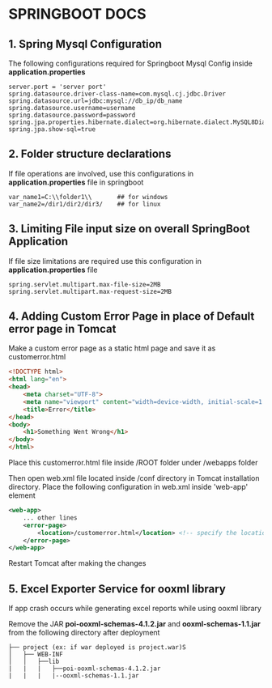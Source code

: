 # SPRINGBOOT DOCS

## 1. Spring Mysql Configuration

The following configurations required for Springboot Mysql Config inside **application.properties**

```properties
server.port = 'server port'
spring.datasource.driver-class-name=com.mysql.cj.jdbc.Driver
spring.datasource.url=jdbc:mysql://db_ip/db_name
spring.datasource.username=username
spring.datasource.password=password
spring.jpa.properties.hibernate.dialect=org.hibernate.dialect.MySQL8Dialect
spring.jpa.show-sql=true
```

## 2. Folder structure declarations

If file operations are involved, use this configurations in **application.properties** file in springboot

```properties
var_name1=C:\\folder1\\       ## for windows
var_name2=/dir1/dir2/dir3/    ## for linux
```

## 3. Limiting File input size on overall SpringBoot Application

If file size limitations are required use this configuration in **application.properties** file

```properties
spring.servlet.multipart.max-file-size=2MB
spring.servlet.multipart.max-request-size=2MB
```

## 4. Adding Custom Error Page in place of Default error page in Tomcat

Make a custom error page as a static html page and save it as customerror.html

```html
<!DOCTYPE html>
<html lang="en">
<head>
    <meta charset="UTF-8">
    <meta name="viewport" content="width=device-width, initial-scale=1.0">
    <title>Error</title>
</head>
<body>
    <h1>Something Went Wrong</h1>
</body>
</html>
```

Place this customerror.html file inside /ROOT folder under /webapps folder

Then open web.xml file located inside /conf directory in Tomcat installation directory.
Place the following configuration in web.xml inside 'web-app' element

```xml
<web-app>
    ... other lines
    <error-page>
        <location>/customerror.html</location> <!-- specify the location of your custom error page -->
    </error-page>
</web-app>
```

Restart Tomcat after making the changes

## 5. Excel Exporter Service for ooxml library

If app crash occurs while generating excel reports while using ooxml library

Remove the JAR **poi-ooxml-schemas-4.1.2.jar** and **ooxml-schemas-1.1.jar** from the following directory after deployment

```tree
├── project (ex: if war deployed is project.war)S
│   ├── WEB-INF
│   │   ├──lib
|   |   |   ├──poi-ooxml-schemas-4.1.2.jar
|   |   |   |--ooxml-schemas-1.1.jar
```
